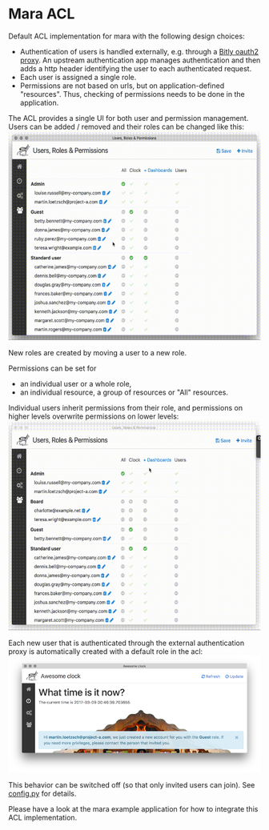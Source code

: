 # Mara ACL

Default ACL implementation for mara with the following design choices:

- Authentication of users is handled externally, e.g. through a [Bitly oauth2 proxy](https://github.com/bitly/oauth2_proxy). 
  An upstream authentication app manages authentication and then adds a http header identifying the user to each authenticated request.
- Each user is assigned a single role.
- Permissions are not based on urls, but on application-defined "resources". 
  Thus, checking of permissions needs to be done in the application.

The ACL provides a single UI for both user and permission management. 
Users can be added / removed and their roles can be changed like this:
![User management](docs/users-and-roles.gif)

New roles are created by moving a user to a new role.

Permissions can be set for 

- an individual user or a whole role,
- an individual resource, a group of resources or "All" resources.

Individual users inherit permissions from their role, and permissions on higher levels overwrite permissions on lower levels:
![User management](docs/permissions.gif)


Each new user that is authenticated through the external authentication proxy is automatically created 
with a default role in the acl:
![User management](docs/automatic-user-creation.png)

This behavior can be switched off (so that only invited users can join). See [config.py](mara_acl/config.py) for details. 


Please have a look at the mara example application for how to integrate this ACL implementation.
